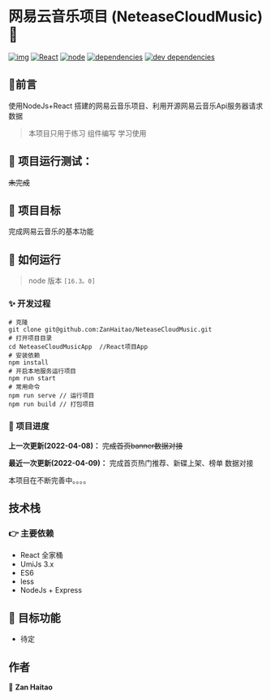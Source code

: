  # 网易云音乐项目 (NeteaseCloudMusic)👋

[![img](https://camo.githubusercontent.com/ad6f8c348d0f7b8491a0138a1b871b97f59e45a00d081ea29bdee15c55558f90/68747470733a2f2f7472617669732d63692e636f6d2f706f776572646f6e672f72656163742d74732d636f6d706f6e656e742d6c6962726172792e7376673f6272616e63683d6d6173746572)](https://camo.githubusercontent.com/ad6f8c348d0f7b8491a0138a1b871b97f59e45a00d081ea29bdee15c55558f90/68747470733a2f2f7472617669732d63692e636f6d2f706f776572646f6e672f72656163742d74732d636f6d706f6e656e742d6c6962726172792e7376673f6272616e63683d6d6173746572) [![React](https://camo.githubusercontent.com/837bac02e9407d252a1571e4f99ff6e1f5e463e71c25ac9bf74a8a2728318fb7/68747470733a2f2f696d672e736869656c64732e696f2f62616467652f7675652d3e3d322e362e31312d73756363657373)](https://camo.githubusercontent.com/837bac02e9407d252a1571e4f99ff6e1f5e463e71c25ac9bf74a8a2728318fb7/68747470733a2f2f696d672e736869656c64732e696f2f62616467652f7675652d3e3d322e362e31312d73756363657373) [![node](https://camo.githubusercontent.com/9068474645bca3d3dd0d012a8bb38b8965d9496a816f75fe24dbca015b69af18/68747470733a2f2f696d672e736869656c64732e696f2f62616467652f6e6f64652d31322e31332e332d666139383361)](https://camo.githubusercontent.com/9068474645bca3d3dd0d012a8bb38b8965d9496a816f75fe24dbca015b69af18/68747470733a2f2f696d672e736869656c64732e696f2f62616467652f6e6f64652d31322e31332e332d666139383361) [![dependencies](https://camo.githubusercontent.com/5eec477c640c1a94e3626ab9cc867937fabbbb4a791ab9c7c2d771f363a55026/68747470733a2f2f696d672e736869656c64732e696f2f62616467652f646570656e64656e636965732d757020746f20646174652d386337616536)](https://camo.githubusercontent.com/5eec477c640c1a94e3626ab9cc867937fabbbb4a791ab9c7c2d771f363a55026/68747470733a2f2f696d672e736869656c64732e696f2f62616467652f646570656e64656e636965732d757020746f20646174652d386337616536) [![dev dependencies](https://camo.githubusercontent.com/81e4bfd04c6f4972bb572da085b23a26274818e4d2e97437dc24fa5ed942a164/68747470733a2f2f696d672e736869656c64732e696f2f62616467652f64657620646570656e64656e636965732d757020746f20646174652d343462643332)](https://camo.githubusercontent.com/81e4bfd04c6f4972bb572da085b23a26274818e4d2e97437dc24fa5ed942a164/68747470733a2f2f696d672e736869656c64732e696f2f62616467652f64657620646570656e64656e636965732d757020746f20646174652d343462643332)

## 💬前言

使用NodeJs+React 搭建的网易云音乐项目、利用开源网易云音乐Api服务器请求数据

> 本项目只用于练习 组件编写 学习使用

## 📣 项目运行测试：

~~未完成~~

## 💪 项目目标

完成网易云音乐的基本功能

## 🚀 如何运行

> node 版本 `[16.3。0]`

### ✨ 开发过程

```
# 克隆
git clone git@github.com:ZanHaitao/NeteaseCloudMusic.git
# 打开项目目录
cd NeteaseCloudMusicApp  //React项目App
# 安装依赖
npm install
# 开启本地服务运行项目
npm run start
# 常用命令
npm run serve // 运行项目
npm run build // 打包项目
```

### 👀 项目进度

**上一次更新(2022-04-08)：** ~~完成首页banner数据对接~~

**最近一次更新(2022-04-09)：** 完成首页热门推荐、新碟上架、榜单 数据对接

本项目在不断完善中。。。。

## 技术栈

### 👉 主要依赖

- React 全家桶 
- UmiJs 3.x
- ES6
- less
- NodeJs + Express 

## 📣 目标功能

-  待定

## 作者

👤 **Zan Haitao**